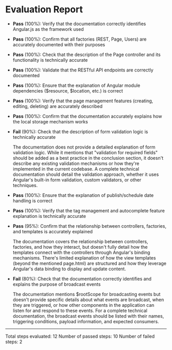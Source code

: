# Evaluation Report

- **Pass** (100%): Verify that the documentation correctly identifies Angular.js as the framework used
- **Pass** (100%): Confirm that all factories (REST, Page, Users) are accurately documented with their purposes
- **Pass** (100%): Check that the description of the Page controller and its functionality is technically accurate
- **Pass** (100%): Validate that the RESTful API endpoints are correctly documented
- **Pass** (100%): Ensure that the explanation of Angular module dependencies ($resource, $location, etc.) is correct
- **Pass** (100%): Verify that the page management features (creating, editing, deleting) are accurately described
- **Pass** (100%): Confirm that the documentation accurately explains how the local storage mechanism works
- **Fail** (90%): Check that the description of form validation logic is technically accurate

    The documentation does not provide a detailed explanation of form validation logic. While it mentions that "validation for required fields" should be added as a best practice in the conclusion section, it doesn't describe any existing validation mechanisms or how they're implemented in the current codebase. A complete technical documentation should detail the validation approach, whether it uses Angular's built-in form validation, custom validators, or other techniques.

- **Pass** (100%): Ensure that the explanation of publish/schedule date handling is correct
- **Pass** (100%): Verify that the tag management and autocomplete feature explanation is technically accurate
- **Pass** (95%): Confirm that the relationship between controllers, factories, and templates is accurately explained

    The documentation covers the relationship between controllers, factories, and how they interact, but doesn't fully detail how the templates connect with the controllers through Angular's binding mechanisms. There's limited explanation of how the view templates (beyond the mentioned page.html) are structured and how they leverage Angular's data binding to display and update content.

- **Fail** (80%): Check that the documentation correctly identifies and explains the purpose of broadcast events

    The documentation mentions $rootScope for broadcasting events but doesn't provide specific details about what events are broadcast, when they are triggered, or how other components in the application can listen for and respond to these events. For a complete technical documentation, the broadcast events should be listed with their names, triggering conditions, payload information, and expected consumers.

---

Total steps evaluated: 12
Number of passed steps: 10
Number of failed steps: 2